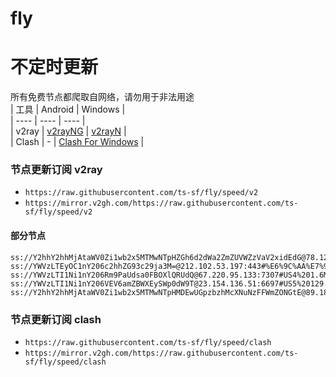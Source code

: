 # fly
# 不定时更新
所有免费节点都爬取自网络，请勿用于非法用途  
|  工具  | Android  | Windows  |  
|  ----  | ----   | ----  |  
| v2ray  | [v2rayNG](https://github.com/2dust/v2rayNG/releases) | [v2rayN](https://github.com/2dust/v2rayN/releases) |  
| Clash  | - | [Clash For Windows](https://github.com/2dust/clashN/releases) | 
  
### 节点更新订阅  v2ray
- `https://raw.githubusercontent.com/ts-sf/fly/speed/v2`  
- `https://mirror.v2gh.com/https://raw.githubusercontent.com/ts-sf/fly/speed/v2`  

#### 部分节点  
``` 
ss://Y2hhY2hhMjAtaWV0Zi1wb2x5MTMwNTpHZGh6d2dWa2ZmZUVWZzVaV2xidEdG@78.129.140.11:443#%E6%9C%AA%E7%9F%A54%206.2MB%2Fs
ss://YWVzLTEyOC1nY206c2hhZG93c29ja3M=@212.102.53.197:443#%E6%9C%AA%E7%9F%A59%2015.0MB%2Fs
ss://YWVzLTI1Ni1nY206Rm9PaUdsa0FBOXlQRUdQ@67.220.95.133:7307#US4%201.6MB%2Fs
ss://YWVzLTI1Ni1nY206VEV6amZBWXEySWp0dW9T@23.154.136.51:6697#US5%20129.6KB%2Fs
ss://Y2hhY2hhMjAtaWV0Zi1wb2x5MTMwNTpHMDEwUGpzbzhMcXNuNzFFWmZONGtE@89.185.84.185:443#%E6%9C%AA%E7%9F%A516%2017.6MB%2Fs
```
### 节点更新订阅  clash
- `https://raw.githubusercontent.com/ts-sf/fly/speed/clash`  
- `https://mirror.v2gh.com/https://raw.githubusercontent.com/ts-sf/fly/speed/clash`  



